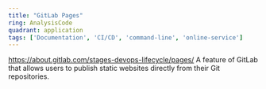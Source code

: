 ```yaml
---
title: "GitLab Pages"
ring: AnalysisCode
quadrant: application
tags: ['Documentation', 'CI/CD', 'command-line', 'online-service']
---
```

https://about.gitlab.com/stages-devops-lifecycle/pages/
A feature of GitLab that allows users to publish static websites directly from their Git repositories.
